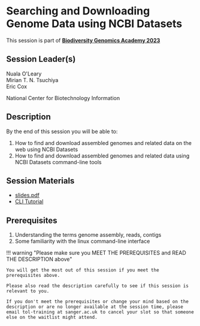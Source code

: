 # Searching and Downloading Genome Data using NCBI Datasets

This session is part of [**Biodiversity Genomics Academy 2023**](https://BGA23.org)

## Session Leader(s)

Nuala O'Leary  
Mirian T. N. Tsuchiya  
Eric Cox  

National Center for Biotechnology Information

## Description

By the end of this session you will be able to:

1. How to find and download assembled genomes and related data on the web using NCBI Datasets
2. How to find and download assembled genomes and related data using NCBI Datasets command-line tools

## Session Materials

- [slides.pdf](slides.pdf)
- [CLI Tutorial](NCBI-datasets-cli.md)


## Prerequisites

1. Understanding the terms genome assembly, reads, contigs
2. Some familiarity with the linux command-line interface

!!! warning "Please make sure you MEET THE PREREQUISITES and READ THE DESCRIPTION above"

    You will get the most out of this session if you meet the prerequisites above.

    Please also read the description carefully to see if this session is relevant to you.
    
    If you don't meet the prerequisites or change your mind based on the description or are no longer available at the session time, please email tol-training at sanger.ac.uk to cancel your slot so that someone else on the waitlist might attend.
